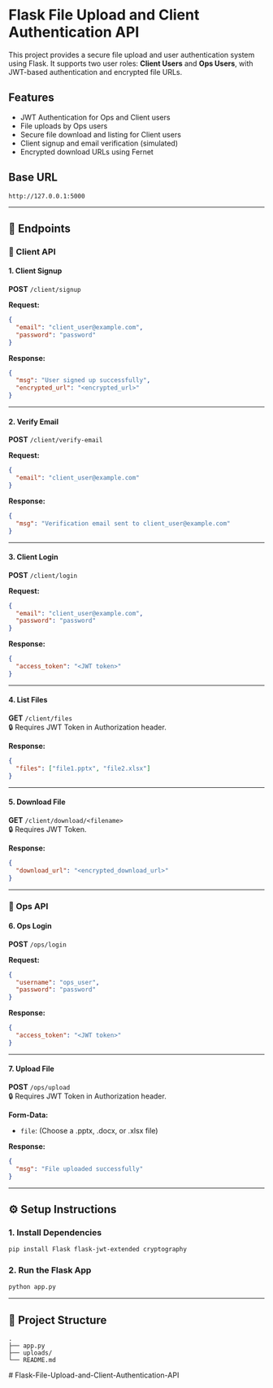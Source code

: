 
# Flask File Upload and Client Authentication API

This project provides a secure file upload and user authentication system using Flask. It supports two user roles: **Client Users** and **Ops Users**, with JWT-based authentication and encrypted file URLs.

## Features

- JWT Authentication for Ops and Client users
- File uploads by Ops users
- Secure file download and listing for Client users
- Client signup and email verification (simulated)
- Encrypted download URLs using Fernet

## Base URL

```
http://127.0.0.1:5000
```

---

## 📌 Endpoints

### 🔹 Client API

#### 1. Client Signup

**POST** `/client/signup`

**Request:**
```json
{
  "email": "client_user@example.com",
  "password": "password"
}
```

**Response:**
```json
{
  "msg": "User signed up successfully",
  "encrypted_url": "<encrypted_url>"
}
```

---

#### 2. Verify Email

**POST** `/client/verify-email`

**Request:**
```json
{
  "email": "client_user@example.com"
}
```

**Response:**
```json
{
  "msg": "Verification email sent to client_user@example.com"
}
```

---

#### 3. Client Login

**POST** `/client/login`

**Request:**
```json
{
  "email": "client_user@example.com",
  "password": "password"
}
```

**Response:**
```json
{
  "access_token": "<JWT token>"
}
```

---

#### 4. List Files

**GET** `/client/files`  
🔒 Requires JWT Token in Authorization header.

**Response:**
```json
{
  "files": ["file1.pptx", "file2.xlsx"]
}
```

---

#### 5. Download File

**GET** `/client/download/<filename>`  
🔒 Requires JWT Token.

**Response:**
```json
{
  "download_url": "<encrypted_download_url>"
}
```

---

### 🔸 Ops API

#### 6. Ops Login

**POST** `/ops/login`

**Request:**
```json
{
  "username": "ops_user",
  "password": "password"
}
```

**Response:**
```json
{
  "access_token": "<JWT token>"
}
```

---

#### 7. Upload File

**POST** `/ops/upload`  
🔒 Requires JWT Token in Authorization header.

**Form-Data:**
- `file`: (Choose a .pptx, .docx, or .xlsx file)

**Response:**
```json
{
  "msg": "File uploaded successfully"
}
```

---

## ⚙️ Setup Instructions

### 1. Install Dependencies
```bash
pip install Flask flask-jwt-extended cryptography
```

### 2. Run the Flask App
```bash
python app.py
```

---

## 📁 Project Structure

```
.
├── app.py
├── uploads/
└── README.md
```

#   F l a s k - F i l e - U p l o a d - a n d - C l i e n t - A u t h e n t i c a t i o n - A P I 
 
 
